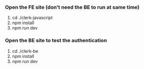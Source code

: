 ### Open the FE site (don't need the BE to run at same time)
1. cd ./clerk-javascript
2. npm install
3. npm run dev 

### Open the BE site to test the authentication 
1. cd ./clerk-be
2. npm install
3. npm run dev 